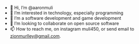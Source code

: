 - 👋 Hi, I’m @aaronmuli
- 👀 I’m interested in technology, especially programming
- 🌱 I’m a software development and game development
- 💞️ I’m looking to collaborate on open source software
- 📫 How to reach me, on instagram muli450, or send email to zionmurlley@gmail.com.

<!---
aaronmuli/aaronmuli is a ✨ special ✨ repository because its `README.md` (this file) appears on your GitHub profile.
You can click the Preview link to take a look at your changes.
--->
